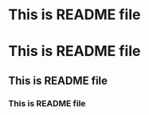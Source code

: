 This is README file
===================
# This is README file
## This is README file
### This is README file
